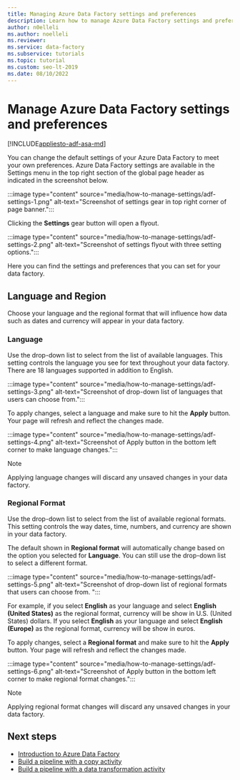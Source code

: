 ```yaml
---
title: Managing Azure Data Factory settings and preferences
description: Learn how to manage Azure Data Factory settings and preferences.
author: n0elleli
ms.author: noelleli
ms.reviewer: 
ms.service: data-factory
ms.subservice: tutorials
ms.topic: tutorial
ms.custom: seo-lt-2019
ms.date: 08/10/2022
---
```


# Manage Azure Data Factory settings and preferences

[!INCLUDE[appliesto-adf-asa-md](includes/appliesto-adf-asa-md.md)]

You can change the default settings of your Azure Data Factory to meet your own preferences. 
Azure Data Factory settings are available in the Settings menu in the top right section of the global page header as indicated in the screenshot below. 

:::image type="content" source="media/how-to-manage-settings/adf-settings-1.png" alt-text="Screenshot of settings gear in top right corner of page banner.":::

Clicking the **Settings** gear button will open a flyout. 

:::image type="content" source="media/how-to-manage-settings/adf-settings-2.png" alt-text="Screenshot of settings flyout with three setting options.":::

Here you can find the settings and preferences that you can set for your data factory. 

## Language and Region

Choose your language and the regional format that will influence how data such as dates and currency will appear in your data factory. 

### Language

Use the drop-down list to select from the list of available languages. This setting controls the language you see for text throughout your data factory. There are 18 languages supported in addition to English. 

:::image type="content" source="media/how-to-manage-settings/adf-settings-3.png" alt-text="Screenshot of drop-down list of languages that users can choose from.":::

To apply changes, select a language and make sure to hit the **Apply** button. Your page will refresh and reflect the changes made. 

:::image type="content" source="media/how-to-manage-settings/adf-settings-4.png" alt-text="Screenshot of Apply button in the bottom left corner to make language changes.":::

> [!NOTE]
> Applying language changes will discard any unsaved changes in your data factory. 

### Regional Format

Use the drop-down list to select from the list of available regional formats. This setting controls the way dates, time, numbers, and currency are shown in your data factory. 

The default shown in **Regional format** will automatically change based on the option you selected for **Language**. You can still use the drop-down list to select a different format. 

:::image type="content" source="media/how-to-manage-settings/adf-settings-5.png" alt-text="Screenshot of drop-down list of regional formats that users can choose from. ":::

For example, if you select **English** as your language and select **English (United States)** as the regional format, currency will be show in U.S. (United States) dollars. If you select **English** as your language and select **English (Europe)** as the regional format, currency will be show in euros. 

To apply changes, select a **Regional format** and make sure to hit the **Apply** button. Your page will refresh and reflect the changes made. 

:::image type="content" source="media/how-to-manage-settings/adf-settings-6.png" alt-text="Screenshot of Apply button in the bottom left corner to make regional format changes.":::

> [!NOTE]
> Applying regional format changes will discard any unsaved changes in your data factory. 

## Next steps
- [Introduction to Azure Data Factory](introduction.md)
- [Build a pipeline with a copy activity](quickstart-create-data-factory-powershell.md)
- [Build a pipeline with a data transformation activity](tutorial-transform-data-spark-powershell.md)


